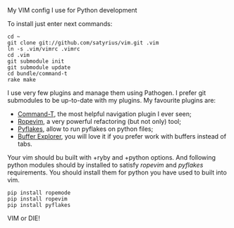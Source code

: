 My VIM config I use for Python development

To install just enter next commands:

    cd ~
    git clone git://github.com/satyrius/vim.git .vim
    ln -s .vim/vimrc .vimrc
    cd .vim
    git submodule init
    git submodule update
    cd bundle/command-t
    rake make

I use very few plugins and manage them using Pathogen. I prefer git submodules to be up-to-date with my plugins. My favourite plugins are:

* [Command-T](http://www.vim.org/scripts/script.php?script_id=3025), the most helpful navigation plugin I ever seen;
* [Ropevim](http://rope.sourceforge.net/ropevim.html), a very powerful refactoring (but not only) tool;
* [Pyflakes](http://www.vim.org/scripts/script.php?script_id=3161), allow to run pyflakes on python files;
* [Buffer Explorer](http://www.vim.org/scripts/script.php?script_id=42), you will love it if you prefer work with buffers instead of tabs.

Your vim should bu built with +ryby and +python options. And following python modules should by installed to satisfy *ropevim* and *pyflakes* requirements. You should install them for python you have used to built into vim.

    pip install ropemode
    pip install ropevim
    pip install pyflakes

VIM or DIE!
